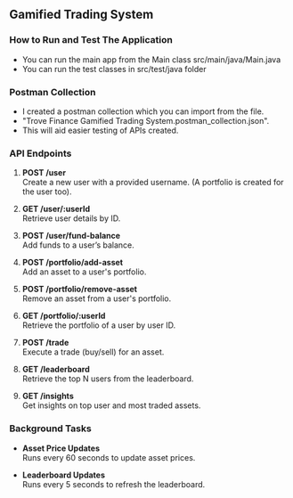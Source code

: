 ## Gamified Trading System

### How to Run and Test The Application

- You can run the main app from the Main class src/main/java/Main.java
- You can run the test classes in src/test/java folder

### Postman Collection

- I created a postman collection which you can import from the file.
- "Trove Finance Gamified Trading System.postman_collection.json".
- This will aid easier testing of APIs created.

### **API Endpoints**

1. **POST /user**  
   Create a new user with a provided username. (A portfolio is created for the user too).

2. **GET /user/:userId**  
   Retrieve user details by ID.

3. **POST /user/fund-balance**  
   Add funds to a user’s balance.

4. **POST /portfolio/add-asset**  
   Add an asset to a user's portfolio.

5. **POST /portfolio/remove-asset**  
   Remove an asset from a user's portfolio.

6. **GET /portfolio/:userId**  
   Retrieve the portfolio of a user by user ID.

7. **POST /trade**  
   Execute a trade (buy/sell) for an asset.

8. **GET /leaderboard**  
   Retrieve the top N users from the leaderboard.

9. **GET /insights**  
   Get insights on top user and most traded assets.

### **Background Tasks**

- **Asset Price Updates**  
  Runs every 60 seconds to update asset prices.

- **Leaderboard Updates**  
  Runs every 5 seconds to refresh the leaderboard.  



